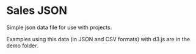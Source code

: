 # Sales JSON

Simple json data file for use with projects.

Examples using this data (in JSON and CSV formats) with d3.js are in the demo folder.